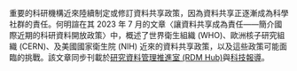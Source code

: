 重要的科研機構近來陸續制定或修訂資料共享政策，因為資料共享正逐漸成為科學社群的責任。何明諠在其 2023 年 7 月的文章〈讓資料共享成為責任——簡介國際近期的科研資料開放政策〉中，概述了世界衛生組織 (WHO)、歐洲核子研究組織 (CERN)、及美國國家衛生院 (NIH) 近來的資料共享政策，以及這些政策可能面臨的挑戰。該文章同步刊載於[研究資料管理推進室 (RDM Hub)](https://rdm.depositar.io/zh_TW/news/20220719-international-data-sharing-polices)與[科技報導](https://www.scimonth.com.tw/archives/6512)。
